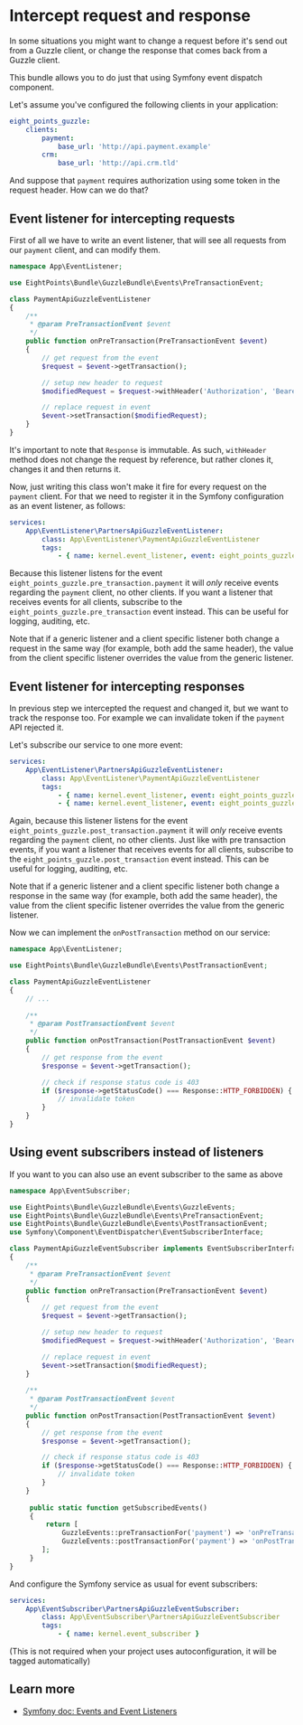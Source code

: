 # Intercept request and response

In some situations you might want to change a request before it's send out from
a Guzzle client, or change the response that comes back from a Guzzle client.

This bundle allows you to do just that using Symfony event dispatch component.

Let's assume you've configured the following clients in your application:

```yaml
eight_points_guzzle:
    clients:
        payment:
            base_url: 'http://api.payment.example'
        crm:
            base_url: 'http://api.crm.tld'
```

And suppose that `payment` requires authorization using some token in the request header.
How can we do that?

## Event listener for intercepting requests

First of all we have to write an event listener, that will see all requests from our `payment`
client, and can modify them.

```php
namespace App\EventListener;

use EightPoints\Bundle\GuzzleBundle\Events\PreTransactionEvent;

class PaymentApiGuzzleEventListener
{
    /**
     * @param PreTransactionEvent $event
     */
    public function onPreTransaction(PreTransactionEvent $event)
    {
        // get request from the event
        $request = $event->getTransaction();

        // setup new header to request
        $modifiedRequest = $request->withHeader('Authorization', 'Bearer longLongLongToken');

        // replace request in event
        $event->setTransaction($modifiedRequest);
    }
}
```

It's important to note that `Response` is immutable. As such, `withHeader` method does not change the request
by reference, but rather clones it, changes it and then returns it.

Now, just writing this class won't make it fire for every request on the `payment` client.
For that we need to register it in the Symfony configuration as an event listener, as follows:

```yaml
services:
    App\EventListener\PartnersApiGuzzleEventListener:
        class: App\EventListener\PaymentApiGuzzleEventListener
        tags:       
            - { name: kernel.event_listener, event: eight_points_guzzle.pre_transaction.payment, method: onPreTransaction }
```

Because this listener listens for the event `eight_points_guzzle.pre_transaction.payment` it will _only_ receive
events regarding the `payment` client, no other clients. If you want a listener that receives events for all clients,
subscribe to the `eight_points_guzzle.pre_transaction` event instead. This can be useful for logging, auditing, etc.

Note that if a generic listener and a client specific listener both change a request in the same way
(for example, both add the same header), the value from the client specific listener overrides the value
from the generic listener.

## Event listener for intercepting responses

In previous step we intercepted the request and changed it, but we want to track the response too.
For example we can invalidate token if the `payment` API rejected it.

Let's subscribe our service to one more event:

```yaml
services:
    App\EventListener\PartnersApiGuzzleEventListener:
        class: App\EventListener\PaymentApiGuzzleEventListener
        tags:
            - { name: kernel.event_listener, event: eight_points_guzzle.pre_transaction.payment, method: onPreTransaction }
            - { name: kernel.event_listener, event: eight_points_guzzle.post_transaction.payment, method: onPostTransaction }
```

Again, because this listener listens for the event `eight_points_guzzle.post_transaction.payment` it will _only_ receive
events regarding the `payment` client, no other clients. Just like with pre transaction events, if you want a listener that
receives events for all clients, subscribe to the `eight_points_guzzle.post_transaction` event instead.
This can be useful for logging, auditing, etc.

Note that if a generic listener and a client specific listener both change a response in the same way
(for example, both add the same header), the value from the client specific listener overrides the value
from the generic listener.

Now we can implement the `onPostTransaction` method on our service:

```php
namespace App\EventListener;

use EightPoints\Bundle\GuzzleBundle\Events\PostTransactionEvent;

class PaymentApiGuzzleEventListener
{
    // ...
    
    /**
     * @param PostTransactionEvent $event
     */
    public function onPostTransaction(PostTransactionEvent $event)
    {
        // get response from the event
        $response = $event->getTransaction();

        // check if response status code is 403
        if ($response->getStatusCode() === Response::HTTP_FORBIDDEN) {
            // invalidate token
        }
    }
}
```

## Using event subscribers instead of listeners

If you want to you can also use an event subscriber to the same as above

```php
namespace App\EventSubscriber;

use EightPoints\Bundle\GuzzleBundle\Events\GuzzleEvents;
use EightPoints\Bundle\GuzzleBundle\Events\PreTransactionEvent;
use EightPoints\Bundle\GuzzleBundle\Events\PostTransactionEvent;
use Symfony\Component\EventDispatcher\EventSubscriberInterface;

class PaymentApiGuzzleEventSubscriber implements EventSubscriberInterface
{
    /**
     * @param PreTransactionEvent $event
     */
    public function onPreTransaction(PreTransactionEvent $event)
    {
        // get request from the event
        $request = $event->getTransaction();

        // setup new header to request
        $modifiedRequest = $request->withHeader('Authorization', 'Bearer longLongLongToken');

        // replace request in event
        $event->setTransaction($modifiedRequest);
    }
    
    /**
     * @param PostTransactionEvent $event
     */
    public function onPostTransaction(PostTransactionEvent $event)
    {
        // get response from the event
        $response = $event->getTransaction();

        // check if response status code is 403
        if ($response->getStatusCode() === Response::HTTP_FORBIDDEN) {
            // invalidate token
        }
    }
    
     public static function getSubscribedEvents()
     {
         return [
             GuzzleEvents::preTransactionFor('payment') => 'onPreTransaction',
             GuzzleEvents::postTransactionFor('payment') => 'onPostTransaction'
        ];
     }
}
```

And configure the Symfony service as usual for event subscribers:

```yaml
services:
    App\EventSubscriber\PartnersApiGuzzleEventSubscriber:
        class: App\EventSubscriber\PartnersApiGuzzleEventSubscriber
        tags:
            - { name: kernel.event_subscriber }
```

(This is not required when your project uses autoconfiguration, it will
be tagged automatically)

## Learn more
- [Symfony doc: Events and Event Listeners][1]

[1]: https://symfony.com/doc/current/event_dispatcher.html
